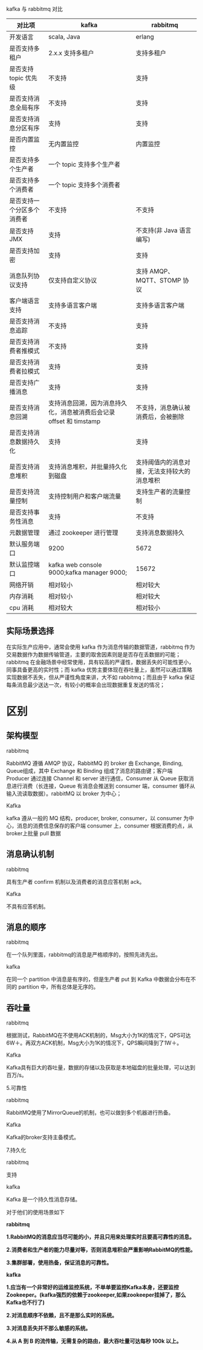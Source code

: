 kafka 与 rabbitmq 对比

| 对比项                     | kafka                                                        | rabbitmq                                     |
| -------------------------- | ------------------------------------------------------------ | -------------------------------------------- |
| 开发语言                   | scala, Java                                                  | erlang                                       |
| 是否支持多租户             | 2.x.x 支持多租户                                             | 支持多租户                                   |
| 是否支持 topic 优先级      | 不支持                                                       | 支持                                         |
| 是否支持消息全局有序       | 不支持                                                       | 支持                                         |
| 是否支持消息分区有序       | 支持                                                         | 支持                                         |
| 是否内置监控               | 无内置监控                                                   | 内置监控                                     |
| 是否支持多个生产者         | 一个 topic 支持多个生产者                                    |                                              |
| 是否支持多个消费者         | 一个 topic 支持多个消费者                                    |                                              |
| 是否支持一个分区多个消费者 | 不支持                                                       | 不支持                                       |
| 是否支持 JMX               | 支持                                                         | 不支持(非 Java 语言编写)                     |
| 是否支持加密               | 支持                                                         | 支持                                         |
| 消息队列协议支持           | 仅支持自定义协议                                             | 支持 AMQP、MQTT、STOMP 协议                  |
| 客户端语言支持             | 支持多语言客户端                                             | 支持多语言客户端                             |
| 是否支持消息追踪           | 不支持                                                       | 支持                                         |
| 是否支持消费者推模式       | 不支持                                                       | 支持                                         |
| 是否支持消费者拉模式       | 支持                                                         | 支持                                         |
| 是否支持广播消息           | 支持                                                         | 支持                                         |
| 是否支持消息回溯           | 支持消息回溯，因为消息持久化，消息被消费后会记录 offset 和 timstamp | 不支持，消息确认被消费后，会被删除           |
| 是否支持消息数据持久化     | 支持                                                         | 支持                                         |
| 是否支持消息堆积           | 支持消息堆积，并批量持久化到磁盘                             | 支持阈值内的消息对接，无法支持较大的消息堆积 |
| 是否支持流量控制           | 支持控制用户和客户端流量                                     | 支持生产者的流量控制                         |
| 是否支持事务性消息         | 支持                                                         | 不支持                                       |
| 元数据管理                 | 通过 zookeeper 进行管理                                      | 支持消息数据持久                             |
| 默认服务端口               | 9200                                                         | 5672                                         |
| 默认监控端口               | kafka web console 9000;kafka manager 9000;                   | 15672                                        |
| 网络开销                   | 相对较小                                                     | 相对较大                                     |
| 内存消耗                   | 相对较小                                                     | 相对较大                                     |
| cpu 消耗                   | 相对较大                                                     | 相对较小                                     |

## 实际场景选择

在实际生产应用中，通常会使用 kafka 作为消息传输的数据管道，rabbitmq 作为交易数据作为数据传输管道，主要的取舍因素则是是否存在丢数据的可能；rabbitmq 在金融场景中经常使用，具有较高的严谨性，数据丢失的可能性更小，同事具备更高的实时性；而 kafka 优势主要体现在吞吐量上，虽然可以通过策略实现数据不丢失，但从严谨性角度来讲，大不如 rabbitmq；而且由于 kafka 保证每条消息最少送达一次，有较小的概率会出现数据重复发送的情况；

# 区别

## 架构模型

rabbitmq

RabbitMQ 遵循 AMQP 协议，RabbitMQ 的 broker 由 Exchange, Binding, Queue组成，其中 Exchange 和 Binding 组成了消息的路由键；客户端 Producer 通过连接 Channel 和 server 进行通信，Consumer 从 Queue 获取消息进行消费（长连接，Queue 有消息会推送到 consumer 端，consumer 循环从输入流读取数据）。rabbitMQ 以 broker 为中心；

Kafka

kafka 遵从一般的 MQ 结构，producer, broker, consumer，以 consumer 为中心，消息的消费信息保存的客户端 consumer 上，consumer 根据消费的点，从 broker上批量 pull 数据

## 消息确认机制

 rabbitmq

具有生产者 confirm 机制以及消费者的消息应答机制 ack。

Kafka

不具有应答机制。

## 消息的顺序

rabbitmq

在一个队列里面，rabbitmq的消息是严格顺序的，按照先进先出。

kafka

在同一个 partition 中消息是有序的，但是生产者 put 到 Kafka 中数据会分布在不同的 partition 中，所有总体是无序的。

## 吞吐量

rabbitmq

  根据测试，RabbitMQ在不使用ACK机制的，Msg大小为1K的情况下，QPS可达6W＋。再双方ACK机制，Msg大小为1K的情况下，QPS瞬间降到了1W＋。

  Kafka

  Kafka具有巨大的吞吐量，数据的存储以及获取是本地磁盘的批量处理，可以达到百万/s。

  5.可靠性

  rabbitmq

  RabbitMQ使用了MirrorQueue的机制，也可以做到多个机器进行热备。

   Kafka

  Kafka的broker支持主备模式。

  7.持久化

  rabbitmq

  支持

  kafka

  Kafka 是一个持久性消息存储。

   

  对于他们的使用场景如下

  **rabbitmq**    

 

**1.RabbitMQ的消息应当尽可能的小，并且只用来处理实时且要高可靠性的消息。**

**2.消费者和生产者的能力尽量对等，否则消息堆积会严重影响RabbitMQ的性能。**

**3.集群部署，使用热备，保证消息的可靠性。**

 

**kafka**

 

**1.应当有一个非常好的运维监控系统，不单单要监控Kafka本身，还要监控Zookeeper。(kafka强烈的依赖于zookeeper,如果zookeeper挂掉了，那么Kafka也不行了)**

**2.对消息顺序不依赖，且不是那么实时的系统。**

**3.对消息丢失并不那么敏感的系统。**

**4.从 A 到 B 的流传输，无需复杂的路由，最大吞吐量可达每秒 100k 以上。**